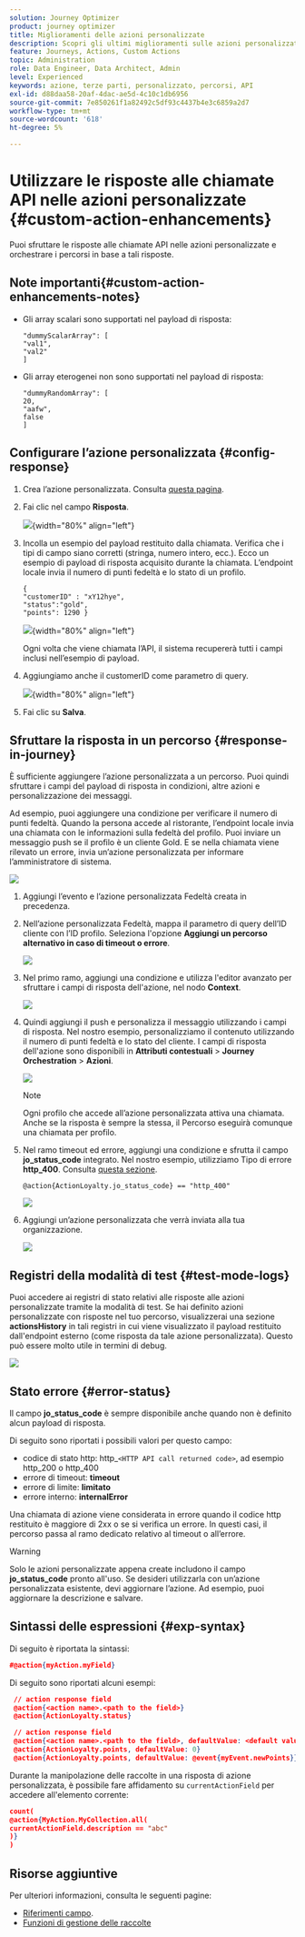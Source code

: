 ```yaml
---
solution: Journey Optimizer
product: journey optimizer
title: Miglioramenti delle azioni personalizzate
description: Scopri gli ultimi miglioramenti sulle azioni personalizzate
feature: Journeys, Actions, Custom Actions
topic: Administration
role: Data Engineer, Data Architect, Admin
level: Experienced
keywords: azione, terze parti, personalizzato, percorsi, API
exl-id: d88daa58-20af-4dac-ae5d-4c10c1db6956
source-git-commit: 7e850261f1a82492c5df93c4437b4e3c6859a2d7
workflow-type: tm+mt
source-wordcount: '618'
ht-degree: 5%

---
```


# Utilizzare le risposte alle chiamate API nelle azioni personalizzate {#custom-action-enhancements}

Puoi sfruttare le risposte alle chiamate API nelle azioni personalizzate e orchestrare i percorsi in base a tali risposte.

<!--
You can now leverage API call responses in custom actions and orchestrate your journeys based on these responses.

This capability was previously only available when using data sources. You can now use it with custom actions. 
-->

## Note importanti{#custom-action-enhancements-notes}

<!--
* Custom actions should only be used with private or internal endpoints, and used with an appropriate capping or throttling limit. See [this page](../configuration/external-systems.md). 
-->

* Gli array scalari sono supportati nel payload di risposta:

  ```
  "dummyScalarArray": [
  "val1",
  "val2"
  ]
  ```

* Gli array eterogenei non sono supportati nel payload di risposta:

  ```
  "dummyRandomArray": [
  20,
  "aafw",
  false
  ]
  ```

<!--
## Best practices{#custom-action-enhancements-best-practices}

A capping limit of 5000 calls/s is defined for all custom actions. This limit has been set based on customers usage, to protect external endpoints targeted by custom actions. You need to take this into account in your audience-based journeys by defining an appropriate reading rate (5000 profiles/s when custom actions are used). If needed, you can override this setting by defining a greater capping or throttling limit through our Capping/Throttling APIs. See [this page](../configuration/external-systems.md).

You should not target public endpoints with custom actions for various reasons:

* Without proper capping or throttling, there is a risk of sending too many calls to a public endpoint that may not support such volume.
* Profile data can be sent through custom actions, so targeting a public endpoint could lead to inadvertently sharing personal information externally.
* You have no control on the data being returned by public endpoints. If an endpoint changes its API or starts sending incorrect information, those will be made available in communications sent, with potential negative impacts.
-->

<!--
## Define the custom action {#define-custom-action}

When defining the custom action, two enhancements have been made available: the addition of the GET method and the new payload response field. The other options and parameters are unchanged. See [this page](../action/about-custom-action-configuration.md).

### Endpoint configuration {#endpoint-configuration}

The **URL configuration** section has been renamed **Endpoint configuration**.

In the **Method** drop-down, you can now select **GET**.

![](assets/action-response1.png){width="70%" align="left"}

### Payloads {#payloads-new}

The **Action parameters** section has been renamed **Payloads**. Two fields are available:

* The **Request** field: this field is only available for POST and PUT calling methods.
* The **Response** field: this is the new capability. This field as available for all calling methods.

>[!NOTE]
> 
>Both these fields are optional.

![](assets/action-response2.png){width="70%" align="left"}
-->

## Configurare l’azione personalizzata {#config-response}

1. Crea l’azione personalizzata. Consulta [questa pagina](../action/about-custom-action-configuration.md).

1. Fai clic nel campo **Risposta**.

   ![](assets/action-response2.png){width="80%" align="left"}

1. Incolla un esempio del payload restituito dalla chiamata. Verifica che i tipi di campo siano corretti (stringa, numero intero, ecc.). Ecco un esempio di payload di risposta acquisito durante la chiamata. L’endpoint locale invia il numero di punti fedeltà e lo stato di un profilo.

   ```
   {
   "customerID" : "xY12hye",    
   "status":"gold",
   "points": 1290 }
   ```

   ![](assets/action-response4.png){width="80%" align="left"}

   Ogni volta che viene chiamata l’API, il sistema recupererà tutti i campi inclusi nell’esempio di payload.

1. Aggiungiamo anche il customerID come parametro di query.

   ![](assets/action-response9.png){width="80%" align="left"}

1. Fai clic su **Salva**.

## Sfruttare la risposta in un percorso {#response-in-journey}

È sufficiente aggiungere l’azione personalizzata a un percorso. Puoi quindi sfruttare i campi del payload di risposta in condizioni, altre azioni e personalizzazione dei messaggi.

Ad esempio, puoi aggiungere una condizione per verificare il numero di punti fedeltà. Quando la persona accede al ristorante, l’endpoint locale invia una chiamata con le informazioni sulla fedeltà del profilo. Puoi inviare un messaggio push se il profilo è un cliente Gold. E se nella chiamata viene rilevato un errore, invia un’azione personalizzata per informare l’amministratore di sistema.

![](assets/action-response5.png)

1. Aggiungi l’evento e l’azione personalizzata Fedeltà creata in precedenza.

1. Nell’azione personalizzata Fedeltà, mappa il parametro di query dell’ID cliente con l’ID profilo. Seleziona l&#39;opzione **Aggiungi un percorso alternativo in caso di timeout o errore**.

   ![](assets/action-response10.png)

1. Nel primo ramo, aggiungi una condizione e utilizza l&#39;editor avanzato per sfruttare i campi di risposta dell&#39;azione, nel nodo **Context**.

   ![](assets/action-response6.png)

1. Quindi aggiungi il push e personalizza il messaggio utilizzando i campi di risposta. Nel nostro esempio, personalizziamo il contenuto utilizzando il numero di punti fedeltà e lo stato del cliente. I campi di risposta dell&#39;azione sono disponibili in **Attributi contestuali** > **Journey Orchestration** > **Azioni**.

   ![](assets/action-response8.png)

   >[!NOTE]
   >
   >Ogni profilo che accede all’azione personalizzata attiva una chiamata. Anche se la risposta è sempre la stessa, il Percorso eseguirà comunque una chiamata per profilo.

1. Nel ramo timeout ed errore, aggiungi una condizione e sfrutta il campo **jo_status_code** integrato. Nel nostro esempio, utilizziamo
   Tipo di errore **http_400**. Consulta [questa sezione](#error-status).

   ```
   @action{ActionLoyalty.jo_status_code} == "http_400"
   ```

   ![](assets/action-response7.png)

1. Aggiungi un’azione personalizzata che verrà inviata alla tua organizzazione.

   ![](assets/action-response11.png)

## Registri della modalità di test {#test-mode-logs}

Puoi accedere ai registri di stato relativi alle risposte alle azioni personalizzate tramite la modalità di test. Se hai definito azioni personalizzate con risposte nel tuo percorso, visualizzerai una sezione **actionsHistory** in tali registri in cui viene visualizzato il payload restituito dall&#39;endpoint esterno (come risposta da tale azione personalizzata). Questo può essere molto utile in termini di debug.

![](assets/action-response12.png)

## Stato errore {#error-status}

Il campo **jo_status_code** è sempre disponibile anche quando non è definito alcun payload di risposta.

Di seguito sono riportati i possibili valori per questo campo:

* codice di stato http: http_`<HTTP API call returned code>`, ad esempio http_200 o http_400
* errore di timeout: **timeout**
* errore di limite: **limitato**
* errore interno: **internalError**

Una chiamata di azione viene considerata in errore quando il codice http restituito è maggiore di 2xx o se si verifica un errore. In questi casi, il percorso passa al ramo dedicato relativo al timeout o all’errore.

>[!WARNING]
>
>Solo le azioni personalizzate appena create includono il campo **jo_status_code** pronto all&#39;uso. Se desideri utilizzarla con un’azione personalizzata esistente, devi aggiornare l’azione. Ad esempio, puoi aggiornare la descrizione e salvare.

## Sintassi delle espressioni {#exp-syntax}

Di seguito è riportata la sintassi:

```json
#@action{myAction.myField} 
```

Di seguito sono riportati alcuni esempi:

```json
 // action response field
 @action{<action name>.<path to the field>}
 @action{ActionLoyalty.status}
```

```json
 // action response field
 @action{<action name>.<path to the field>, defaultValue: <default value expression>}
 @action{ActionLoyalty.points, defaultValue: 0}
 @action{ActionLoyalty.points, defaultValue: @event{myEvent.newPoints}}
```

Durante la manipolazione delle raccolte in una risposta di azione personalizzata, è possibile fare affidamento su `currentActionField` per accedere all&#39;elemento corrente:

```json
count(
@action{MyAction.MyCollection.all(
currentActionField.description == "abc"
)}
)
```

## Risorse aggiuntive

Per ulteriori informazioni, consulta le seguenti pagine:

* [Riferimenti campo](../building-journeys/expression/field-references.md).
* [Funzioni di gestione delle raccolte](../building-journeys/expression/collection-management-functions.md)
